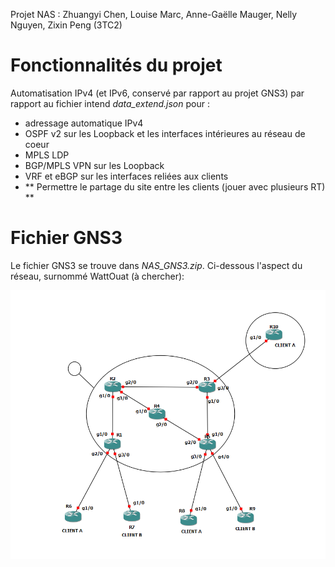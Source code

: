 Projet NAS : Zhuangyi Chen, Louise Marc, Anne-Gaëlle Mauger, Nelly Nguyen, Zixin Peng (3TC2)

# Fonctionnalités du projet

Automatisation IPv4 (et IPv6, conservé par rapport au projet GNS3) par rapport au fichier intend _data_extend.json_ pour :
- adressage automatique IPv4
- OSPF v2 sur les Loopback et les interfaces intérieures au réseau de coeur
- MPLS LDP
- BGP/MPLS VPN sur les Loopback
- VRF et eBGP sur les interfaces reliées aux clients
- ** Permettre le partage du site entre les clients (jouer avec plusieurs RT) **

# Fichier GNS3

Le fichier GNS3 se trouve dans _NAS_GNS3.zip_. Ci-dessous l'aspect du réseau, surnommé WattOuat (à chercher):

![Réseau GNS3 du groupe](reseau_g22.png)
